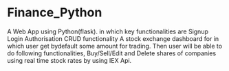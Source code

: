 # Finance_Python
A Web App using Python(flask).
in which key functionalities are 
Signup
Login
Authorisation
CRUD functionality
A stock exchange dashboard for in which user get bydefault some amount for trading.
Then user will be able to do following functionalities,
Buy/Sell/Edit and Delete shares of companies using real time stock rates by using IEX Api.
